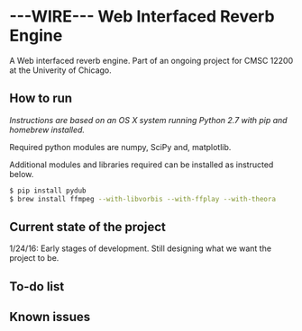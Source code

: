 # ---WIRE--- Web Interfaced Reverb Engine

A Web interfaced reverb engine. Part of an ongoing project for CMSC 12200 at the Univerity of Chicago.

## How to run

<em>Instructions are based on an OS X system running Python 2.7 with pip and homebrew installed.</em>

Required python modules are numpy, SciPy and, matplotlib.

Additional modules and libraries required can be installed as instructed below.

```sh
$ pip install pydub
$ brew install ffmpeg --with-libvorbis --with-ffplay --with-theora
```

## Current state of the project

1/24/16: Early stages of development. Still designing what we want the project to be.

## To-do list



## Known issues


